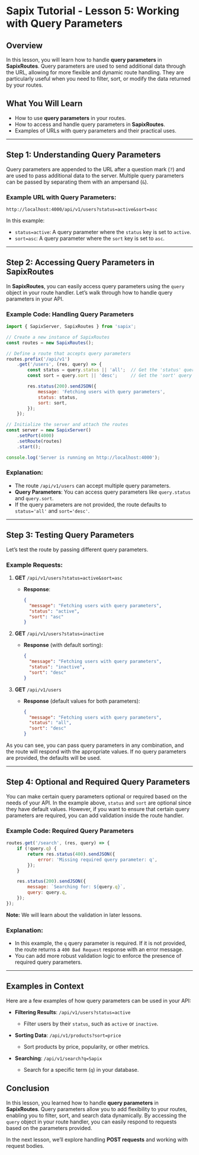 # **Sapix Tutorial - Lesson 5: Working with Query Parameters**

## **Overview**

In this lesson, you will learn how to handle **query parameters** in **SapixRoutes**. Query parameters are used to send additional data through the URL, allowing for more flexible and dynamic route handling. They are particularly useful when you need to filter, sort, or modify the data returned by your routes.


## **What You Will Learn**

- How to use **query parameters** in your routes.
- How to access and handle query parameters in **SapixRoutes**.
- Examples of URLs with query parameters and their practical uses.

---

## **Step 1: Understanding Query Parameters**

Query parameters are appended to the URL after a question mark (`?`) and are used to pass additional data to the server. Multiple query parameters can be passed by separating them with an ampersand (`&`).

### **Example URL with Query Parameters**:
```
http://localhost:4000/api/v1/users?status=active&sort=asc
```

In this example:
- `status=active`: A query parameter where the `status` key is set to `active`.
- `sort=asc`: A query parameter where the `sort` key is set to `asc`.

---

## **Step 2: Accessing Query Parameters in SapixRoutes**

In **SapixRoutes**, you can easily access query parameters using the `query` object in your route handler. Let’s walk through how to handle query parameters in your API.

### **Example Code: Handling Query Parameters**

```javascript
import { SapixServer, SapixRoutes } from 'sapix';

// Create a new instance of SapixRoutes
const routes = new SapixRoutes();

// Define a route that accepts query parameters
routes.prefix('/api/v1')
    .get('/users', (res, query) => {
        const status = query.status || 'all';  // Get the 'status' query param, default to 'all'
        const sort = query.sort || 'desc';     // Get the 'sort' query param, default to 'desc'

        res.status(200).sendJSON({
            message: 'Fetching users with query parameters',
            status: status,
            sort: sort,
        });
    });

// Initialize the server and attach the routes
const server = new SapixServer()
    .setPort(4000)
    .setRoute(routes)
    .start();

console.log('Server is running on http://localhost:4000');
```

### **Explanation**:
- The route `/api/v1/users` can accept multiple query parameters.
- **Query Parameters**: You can access query parameters like `query.status` and `query.sort`.
- If the query parameters are not provided, the route defaults to `status='all'` and `sort='desc'`.

---

## **Step 3: Testing Query Parameters**

Let’s test the route by passing different query parameters.

### **Example Requests**:

1. **GET** `/api/v1/users?status=active&sort=asc`
   - **Response**:
     ```json
     {
       "message": "Fetching users with query parameters",
       "status": "active",
       "sort": "asc"
     }
     ```

2. **GET** `/api/v1/users?status=inactive`
   - **Response** (with default sorting):
     ```json
     {
       "message": "Fetching users with query parameters",
       "status": "inactive",
       "sort": "desc"
     }
     ```

3. **GET** `/api/v1/users`
   - **Response** (default values for both parameters):
     ```json
     {
       "message": "Fetching users with query parameters",
       "status": "all",
       "sort": "desc"
     }
     ```

As you can see, you can pass query parameters in any combination, and the route will respond with the appropriate values. If no query parameters are provided, the defaults will be used.

---

## **Step 4: Optional and Required Query Parameters**

You can make certain query parameters optional or required based on the needs of your API. In the example above, `status` and `sort` are optional since they have default values. However, if you want to ensure that certain query parameters are required, you can add validation inside the route handler.

### **Example Code: Required Query Parameters**

```javascript
routes.get('/search', (res, query) => {
    if (!query.q) {
        return res.status(400).sendJSON({
            error: 'Missing required query parameter: q',
        });
    }

    res.status(200).sendJSON({
        message: `Searching for: ${query.q}`,
        query: query.q,
    });
});
```

**Note:** We will learn about the validation in later lessons.

### **Explanation**:
- In this example, the `q` query parameter is required. If it is not provided, the route returns a `400 Bad Request` response with an error message.
- You can add more robust validation logic to enforce the presence of required query parameters.

---

## **Examples in Context**

Here are a few examples of how query parameters can be used in your API:

- **Filtering Results**: `/api/v1/users?status=active`
  - Filter users by their `status`, such as `active` or `inactive`.
  
- **Sorting Data**: `/api/v1/products?sort=price`
  - Sort products by price, popularity, or other metrics.
  
- **Searching**: `/api/v1/search?q=Sapix`
  - Search for a specific term (`q`) in your database.

## **Conclusion**

In this lesson, you learned how to handle **query parameters** in **SapixRoutes**. Query parameters allow you to add flexibility to your routes, enabling you to filter, sort, and search data dynamically. By accessing the `query` object in your route handler, you can easily respond to requests based on the parameters provided.

In the next lesson, we’ll explore handling **POST requests** and working with request bodies.
